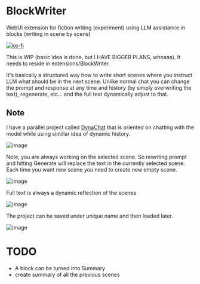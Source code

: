 # BlockWriter
WebUI extension for fiction writing (experiment) using LLM assistance in blocks (writing in scene by scene)

[![ko-fi](https://ko-fi.com/img/githubbutton_sm.svg)](https://ko-fi.com/Q5Q5MOB4M)


This is WIP (basic idea is done, but I HAVE BIGGER PLANS, whoaaa). It needs to reside in extensions/BlockWriter

It's basically a structured way how to write short scenes where you instruct LLM what should be in the next scene. Unlike normal chat you can change the prompt and response at any time and history (by simply overwriting the text), regenerate, etc... and the full text dynamically adjust to that.

## Note
I have a parallel project called [DynaChat](https://github.com/FartyPants/DynaChat) that is oriented on chatting with the model while using simillar idea of dynamic history. 

![image](https://github.com/FartyPants/BlockWriter/assets/23346289/8b1639c6-4cd0-4542-9c28-4f07946b4f9d)

Note, you are always working on the selected scene. So rewriting prompt and hitting Generate will replace the text in the currently selected scene. Each time you want new scene you need to create new empty scene.

![image](https://github.com/FartyPants/BlockWriter/assets/23346289/b5baf84f-e3e8-40cd-8c82-5700bc363000)

Full text is always a dynamic reflection of the scenes

![image](https://github.com/FartyPants/BlockWriter/assets/23346289/c0bca09d-cb8a-4436-a8df-0eaee052fc45)


The project can be saved under unique name and then loaded later.

![image](https://github.com/FartyPants/BlockWriter/assets/23346289/2bce2bcf-0bc4-4f7b-ad84-d7333a5b6050)


# TODO
- A block can be turned into Summary
- create summary of all the previous scenes


